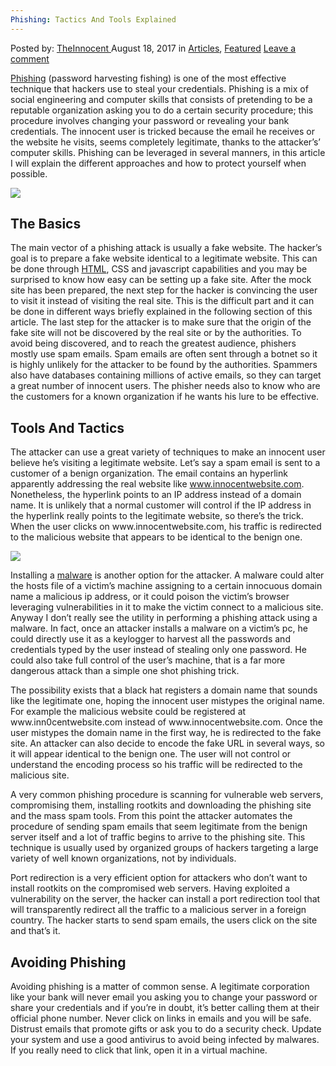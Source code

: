```yaml
---
Phishing: Tactics And Tools Explained
---
```

<article class="post-listing post-22024 post type-post status-publish format-standard has-post-thumbnail hentry category-articles category-deepdot-news tag-explained tag-phishing tag-tactics tag-tools">
    <div class="post-inner">
    <p class="post-meta">
    <span>Posted by: <a href="https://www.deepdotweb.com/author/theinnocent/" title="">TheInnocent </a></span>
    <span>August 18, 2017</span>
    <span>in <a href="https://www.deepdotweb.com/category/articles/" rel="category tag">Articles</a>, <a href="https://www.deepdotweb.com/category/deepdot-news/" rel="category tag">Featured</a></span>
    <span><a href="https://www.deepdotweb.com/2017/08/18/phishing-tactics-tools-explained/#respond">Leave a comment</a></span>
    </p>
    <div class="clear"></div>
    <div class="entry">
    <p><a href="https://www.deepdotweb.com/2017/07/13/man-admits-phishing-365k-btc-darknet/">Phishing</a> (password harvesting fishing) is one of the most effective technique that hackers use to steal your credentials. Phishing is a mix of social engineering and computer skills that consists of pretending to be a reputable organization asking you to do a certain security procedure; this procedure involves changing your password or revealing your bank credentials. The innocent user is tricked because the email he receives or the website he visits, seems completely legitimate, thanks to the attacker&#8217;s’ computer skills. Phishing can be leveraged in several manners, in this article I will explain the different approaches and how to protect yourself when possible.</p>
    <p><img class="wp-image-22028 aligncenter" src="https://www.deepdotweb.com/wp-content/uploads/2017/08/word-image-11.png" srcset="https://www.deepdotweb.com/wp-content/uploads/2017/08/word-image-11.png 648w, https://www.deepdotweb.com/wp-content/uploads/2017/08/word-image-11-300x169.png 300w" sizes="(max-width: 648px) 100vw, 648px" /></p>
    <h2>The Basics</h2>
    <p>The main vector of a phishing attack is usually a fake website. The hacker’s goal is to prepare a fake website identical to a legitimate website. This can be done through <a href="https://www.deepdotweb.com/2016/10/16/html5-introduces-new-security-threats/">HTML</a>, CSS and javascript capabilities and you may be surprised to know how easy can be setting up a fake site. After the mock site has been prepared, the next step for the hacker is convincing the user to visit it instead of visiting the real site. This is the difficult part and it can be done in different ways briefly explained in the following section of this article. The last step for the attacker is to make sure that the origin of the fake site will not be discovered by the real site or by the authorities. To avoid being discovered, and to reach the greatest audience, phishers mostly use spam emails. Spam emails are often sent through a botnet so it is highly unlikely for the attacker to be found by the authorities. Spammers also have databases containing millions of active emails, so they can target a great number of innocent users. The phisher needs also to know who are the customers for a known organization if he wants his lure to be effective.</p>
    <h2>Tools And Tactics</h2>
    <p>The attacker can use a great variety of techniques to make an innocent user believe he’s visiting a legitimate website. Let’s say a spam email is sent to a customer of a benign organization. The email contains an hyperlink apparently addressing the real website like <a href="http://www.realsite.com/">www.innocentwebsite.com</a>. Nonetheless, the hyperlink points to an IP address instead of a domain name. It is unlikely that a normal customer will control if the IP address in the hyperlink really points to the legitimate website, so there’s the trick. When the user clicks on www.innocentwebsite.com, his traffic is redirected to the malicious website that appears to be identical to the benign one.</p>
    <p><img class="wp-image-22029 aligncenter" src="https://www.deepdotweb.com/wp-content/uploads/2017/08/word-image-12.png" srcset="https://www.deepdotweb.com/wp-content/uploads/2017/08/word-image-12.png 625w, https://www.deepdotweb.com/wp-content/uploads/2017/08/word-image-12-300x169.png 300w" sizes="(max-width: 625px) 100vw, 625px" /></p>
    <p>Installing a <a href="https://www.deepdotweb.com/2017/05/13/ciantimf-android-os-security-framework-protection-tor-botnet-malware/">malware</a> is another option for the attacker. A malware could alter the hosts file of a victim’s machine assigning to a certain innocuous domain name a malicious ip address, or it could poison the victim’s browser leveraging vulnerabilities in it to make the victim connect to a malicious site. Anyway I don’t really see the utility in performing a phishing attack using a malware. In fact, once an attacker installs a malware on a victim’s pc, he could directly use it as a keylogger to harvest all the passwords and credentials typed by the user instead of stealing only one password. He could also take full control of the user’s machine, that is a far more dangerous attack than a simple one shot phishing trick.</p>
    <p>The possibility exists that a black hat registers a domain name that sounds like the legitimate one, hoping the innocent user mistypes the original name. For example the malicious website could be registered at www.inn0centwebsite.com instead of www.innocentwebsite.com. Once the user mistypes the domain name in the first way, he is redirected to the fake site. An attacker can also decide to encode the fake URL in several ways, so it will appear identical to the benign one. The user will not control or understand the encoding process so his traffic will be redirected to the malicious site.</p>
    <p>A very common phishing procedure is scanning for vulnerable web servers, compromising them, installing rootkits and downloading the phishing site and the mass spam tools. From this point the attacker automates the procedure of sending spam emails that seem legitimate from the benign server itself and a lot of traffic begins to arrive to the phishing site. This technique is usually used by organized groups of hackers targeting a large variety of well known organizations, not by individuals.</p>
    <p>Port redirection is a very efficient option for attackers who don’t want to install rootkits on the compromised web servers. Having exploited a vulnerability on the server, the hacker can install a port redirection tool that will transparently redirect all the traffic to a malicious server in a foreign country. The hacker starts to send spam emails, the users click on the site and that’s it.</p>
    <h2>Avoiding Phishing</h2>
    <p>Avoiding phishing is a matter of common sense. A legitimate corporation like your bank will never email you asking you to change your password or share your credentials and if you’re in doubt, it’s better calling them at their official phone number. Never click on links in emails and you will be safe. Distrust emails that promote gifts or ask you to do a security check. Update your system and use a good antivirus to avoid being infected by malwares. If you really need to click that link, open it in a virtual machine.</p>
    </div>
    <span style="display:none"><a href="https://www.deepdotweb.com/tag/explained/" rel="tag">explained</a> <a href="https://www.deepdotweb.com/tag/phishing/" rel="tag">phishing</a> <a href="https://www.deepdotweb.com/tag/tactics/" rel="tag">tactics</a> <a href="https://www.deepdotweb.com/tag/tools/" rel="tag">tools</a></span> <span style="display:none" class="updated">2017-08-18</span>
    <div style="display:none" class="vcard author" itemprop="author" itemscope itemtype="http://schema.org/Person"><strong class="fn" itemprop="name"><a href="https://www.deepdotweb.com/author/theinnocent/" title="Posts by TheInnocent" rel="author">TheInnocent</a></strong></div>
    </div>
</article>

